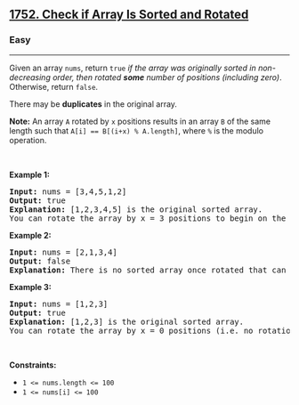<h2><a href="https://leetcode.com/problems/check-if-array-is-sorted-and-rotated/">1752. Check if Array Is Sorted and Rotated</a></h2><h3>Easy</h3><hr><div style="user-select: auto;"><p style="user-select: auto;">Given an array <code style="user-select: auto;">nums</code>, return <code style="user-select: auto;">true</code><em style="user-select: auto;"> if the array was originally sorted in non-decreasing order, then rotated <strong style="user-select: auto;">some</strong> number of positions (including zero)</em>. Otherwise, return <code style="user-select: auto;">false</code>.</p>

<p style="user-select: auto;">There may be <strong style="user-select: auto;">duplicates</strong> in the original array.</p>

<p style="user-select: auto;"><strong style="user-select: auto;">Note:</strong> An array <code style="user-select: auto;">A</code> rotated by <code style="user-select: auto;">x</code> positions results in an array <code style="user-select: auto;">B</code> of the same length such that <code style="user-select: auto;">A[i] == B[(i+x) % A.length]</code>, where <code style="user-select: auto;">%</code> is the modulo operation.</p>

<p style="user-select: auto;">&nbsp;</p>
<p style="user-select: auto;"><strong style="user-select: auto;">Example 1:</strong></p>

<pre style="user-select: auto;"><strong style="user-select: auto;">Input:</strong> nums = [3,4,5,1,2]
<strong style="user-select: auto;">Output:</strong> true
<strong style="user-select: auto;">Explanation:</strong> [1,2,3,4,5] is the original sorted array.
You can rotate the array by x = 3 positions to begin on the the element of value 3: [3,4,5,1,2].
</pre>

<p style="user-select: auto;"><strong style="user-select: auto;">Example 2:</strong></p>

<pre style="user-select: auto;"><strong style="user-select: auto;">Input:</strong> nums = [2,1,3,4]
<strong style="user-select: auto;">Output:</strong> false
<strong style="user-select: auto;">Explanation:</strong> There is no sorted array once rotated that can make nums.
</pre>

<p style="user-select: auto;"><strong style="user-select: auto;">Example 3:</strong></p>

<pre style="user-select: auto;"><strong style="user-select: auto;">Input:</strong> nums = [1,2,3]
<strong style="user-select: auto;">Output:</strong> true
<strong style="user-select: auto;">Explanation:</strong> [1,2,3] is the original sorted array.
You can rotate the array by x = 0 positions (i.e. no rotation) to make nums.
</pre>

<p style="user-select: auto;">&nbsp;</p>
<p style="user-select: auto;"><strong style="user-select: auto;">Constraints:</strong></p>

<ul style="user-select: auto;">
	<li style="user-select: auto;"><code style="user-select: auto;">1 &lt;= nums.length &lt;= 100</code></li>
	<li style="user-select: auto;"><code style="user-select: auto;">1 &lt;= nums[i] &lt;= 100</code></li>
</ul>
</div>